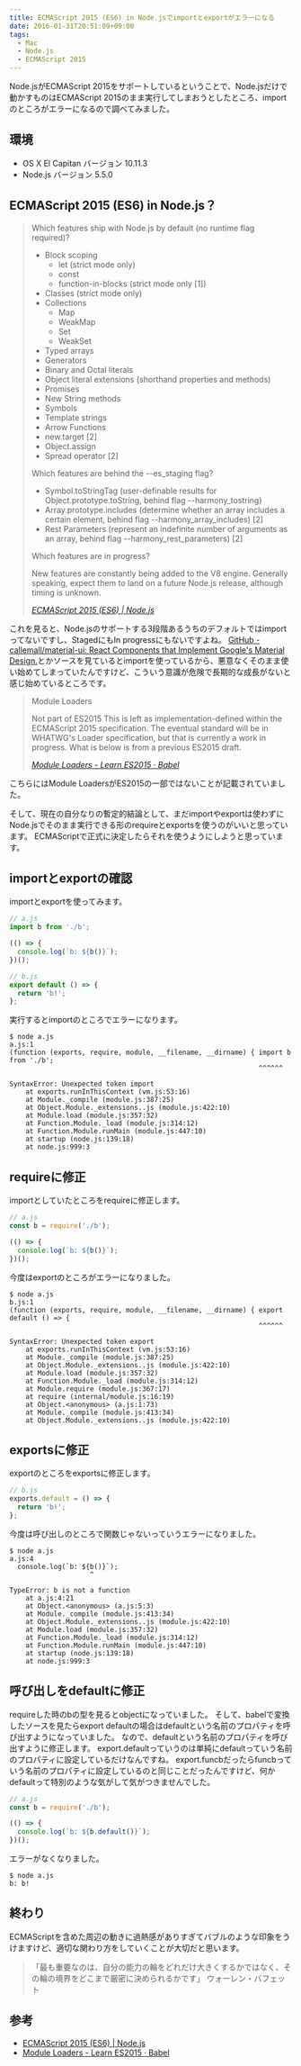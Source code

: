 ```yaml
---
title: ECMAScript 2015 (ES6) in Node.jsでimportとexportがエラーになる
date: 2016-01-31T20:51:09+09:00
tags:
  - Mac
  - Node.js
  - ECMAScript 2015
---
```


Node.jsがECMAScript 2015をサポートしているということで、Node.jsだけで動かすものはECMAScript 2015のまま実行してしまおうとしたところ、importのところがエラーになるので調べてみました。

<!-- more -->

## 環境

* OS X El Capitan バージョン 10.11.3
* Node.js バージョン 5.5.0

## ECMAScript 2015 (ES6) in Node.js？

> Which features ship with Node.js by default (no runtime flag required)?
>
> * Block scoping
>   - let (strict mode only)
>   - const
>   - function-in-blocks (strict mode only [1])
> * Classes (strict mode only)
> * Collections
>   - Map
>   - WeakMap
>   - Set
>   - WeakSet
> * Typed arrays
> * Generators
> * Binary and Octal literals
> * Object literal extensions (shorthand properties and methods)
> * Promises
> * New String methods
> * Symbols
> * Template strings
> * Arrow Functions
> * new.target [2]
> * Object.assign
> * Spread operator [2]
>
> Which features are behind the --es_staging flag?
>
> * Symbol.toStringTag (user-definable results for Object.prototype.toString, behind flag --harmony_tostring)
> * Array.prototype.includes (determine whether an array includes a certain element, behind flag --harmony_array_includes) [2]
> * Rest Parameters (represent an indefinite number of arguments as an array, behind flag --harmony_rest_parameters) [2]
>
> Which features are in progress?
>
> New features are constantly being added to the V8 engine. Generally speaking, expect them to land on a future Node.js release, although timing is unknown.
>
> <cite>[ECMAScript 2015 (ES6) | Node.js](https://nodejs.org/en/docs/es6/)</cite>

これを見ると、Node.jsのサポートする3段階あるうちのデフォルトではimportってないですし、StagedにもIn progressにもないですよね。
[GitHub - callemall/material-ui: React Components that Implement Google's Material Design.](https://github.com/callemall/material-ui)とかソースを見ているとimportを使っているから、悪意なくそのまま使い始めてしまっていたんですけど、こういう意識が危険で長期的な成長がないと感じ始めているところです。

> Module Loaders
>
> Not part of ES2015
This is left as implementation-defined within the ECMAScript 2015 specification. The eventual standard will be in WHATWG's Loader specification, but that is currently a work in progress. What is below is from a previous ES2015 draft.
>
> <cite>[Module Loaders - Learn ES2015 · Babel](https://babeljs.io/docs/learn-es2015/#module-loaders)</cite>

こちらにはModule LoadersがES2015の一部ではないことが記載されていました。

そして、現在の自分なりの暫定的結論として、まだimportやexportは使わずにNode.jsでそのまま実行できる形のrequireとexportsを使うのがいいと思っています。
ECMAScriptで正式に決定したらそれを使うようにしようと思っています。

## importとexportの確認

importとexportを使ってみます。

```javascript
// a.js
import b from './b';

(() => {
  console.log(`b: ${b()}`);
})();
```

```javascript
// b.js
export default () => {
  return 'b!';
};
```

実行するとimportのところでエラーになります。

```
$ node a.js
a.js:1
(function (exports, require, module, __filename, __dirname) { import b from './b';
                                                              ^^^^^^

SyntaxError: Unexpected token import
    at exports.runInThisContext (vm.js:53:16)
    at Module._compile (module.js:387:25)
    at Object.Module._extensions..js (module.js:422:10)
    at Module.load (module.js:357:32)
    at Function.Module._load (module.js:314:12)
    at Function.Module.runMain (module.js:447:10)
    at startup (node.js:139:18)
    at node.js:999:3
```

## requireに修正

importとしていたところをrequireに修正します。

```javascript
// a.js
const b = require('./b');

(() => {
  console.log(`b: ${b()}`);
})();
```

今度はexportのところがエラーになりました。

```
$ node a.js
b.js:1
(function (exports, require, module, __filename, __dirname) { export default () => {
                                                              ^^^^^^

SyntaxError: Unexpected token export
    at exports.runInThisContext (vm.js:53:16)
    at Module._compile (module.js:387:25)
    at Object.Module._extensions..js (module.js:422:10)
    at Module.load (module.js:357:32)
    at Function.Module._load (module.js:314:12)
    at Module.require (module.js:367:17)
    at require (internal/module.js:16:19)
    at Object.<anonymous> (a.js:1:73)
    at Module._compile (module.js:413:34)
    at Object.Module._extensions..js (module.js:422:10)
```

## exportsに修正

exportのところをexportsに修正します。

```javascript
// b.js
exports.default = () => {
  return 'b!';
};
```

今度は呼び出しのところで関数じゃないっていうエラーになりました。

```
$ node a.js
a.js:4
  console.log(`b: ${b()}`);
                    ^

TypeError: b is not a function
    at a.js:4:21
    at Object.<anonymous> (a.js:5:3)
    at Module._compile (module.js:413:34)
    at Object.Module._extensions..js (module.js:422:10)
    at Module.load (module.js:357:32)
    at Function.Module._load (module.js:314:12)
    at Function.Module.runMain (module.js:447:10)
    at startup (node.js:139:18)
    at node.js:999:3
```

## 呼び出しをdefaultに修正

requireした時のbの型を見るとobjectになっていました。
そして、babelで変換したソースを見たらexport defaultの場合はdefaultという名前のプロパティを呼び出すようになっていました。
なので、defaultという名前のプロパティを呼び出すように修正します。
export.defaultっていうのは単純にdefaultっていう名前のプロパティに設定しているだけなんですね。
export.funcbだったらfuncbっていう名前のプロパティに設定しているのと同じことだったんですけど、何かdefaultって特別のような気がして気がつきませんでした。

```javascript
// a.js
const b = require('./b');

(() => {
  console.log(`b: ${b.default()}`);
})();
```

エラーがなくなりました。

```
$ node a.js
b: b!
```

## 終わり

ECMAScriptを含めた周辺の動きに過熱感がありすぎてバブルのような印象をうけますけど、適切な関わり方をしていくことが大切だと思います。

> 「最も重要なのは、自分の能力の輪をどれだけ大きくするかではなく、その輪の境界をどこまで厳密に決められるかです」
> ウォーレン・バフェット

## 参考

* [ECMAScript 2015 (ES6) | Node.js](https://nodejs.org/en/docs/es6/)
* [Module Loaders - Learn ES2015 · Babel](https://babeljs.io/docs/learn-es2015/#module-loaders)
